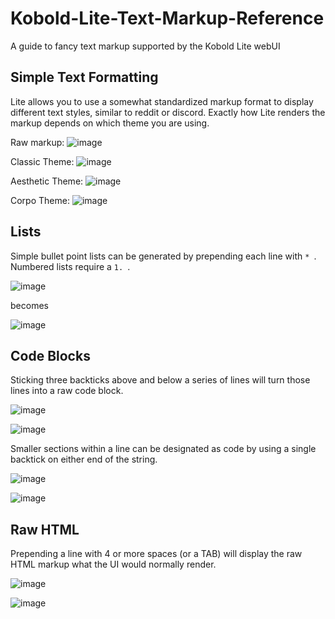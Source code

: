 # Kobold-Lite-Text-Markup-Reference
A guide to fancy text markup supported by the Kobold Lite webUI


## Simple Text Formatting
Lite allows you to use a somewhat standardized markup format to display different text styles, similar to reddit or discord.  Exactly how Lite renders the markup depends on which theme you are using.

Raw markup:  ![image](https://github.com/user-attachments/assets/6fb7000e-288c-4cb0-ad3d-005141582a56)

Classic Theme:  ![image](https://github.com/user-attachments/assets/ec27a449-34d3-42cd-ae6a-87cf63d0a88f)

Aesthetic Theme:  ![image](https://github.com/user-attachments/assets/2e088120-9810-4127-99b7-5169778a3c5a)

Corpo Theme:  ![image](https://github.com/user-attachments/assets/5b773f62-5573-4189-851a-32653876a4b0)


## Lists
Simple bullet point lists can be generated by prepending each line with `* `.  Numbered lists require a `1. `.

![image](https://github.com/user-attachments/assets/0e13df25-223f-4962-a3a0-12aac951f877) 

becomes 

![image](https://github.com/user-attachments/assets/66884ae2-bcaf-4d8b-b686-cdaff2f064b3)


## Code Blocks
Sticking three backticks above and below a series of lines will turn those lines into a raw code block.

![image](https://github.com/user-attachments/assets/f0fc9cce-c9d4-4e4f-bda0-267c07e65604)

![image](https://github.com/user-attachments/assets/eab833b7-3b27-49a2-b4d3-fb60d50dca0f)

Smaller sections within a line can be designated as code by using a single backtick on either end of the string.

![image](https://github.com/user-attachments/assets/c671621f-3426-48c7-8eb6-d870d0eb0291)

![image](https://github.com/user-attachments/assets/c0c1f42e-2d53-4add-89fc-8212e245ce9f)


## Raw HTML
Prepending a line with 4 or more spaces (or a TAB) will display the raw HTML markup what the UI would normally render.

![image](https://github.com/user-attachments/assets/468086e5-c751-4854-ad78-37962d1f6491)

![image](https://github.com/user-attachments/assets/9c7024f4-c765-4fd8-9623-b6cd17a53555)
